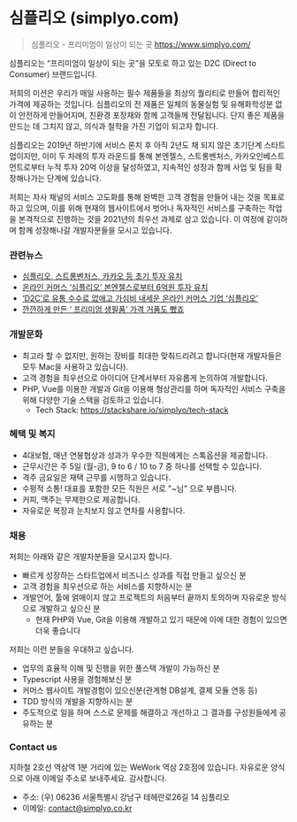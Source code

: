 # 심플리오 (simplyo.com)

> 심플리오 - 프리미엄이 일상이 되는 곳 https://www.simplyo.com/

심플리오는 “프리미엄이 일상이 되는 곳”을 모토로 하고 있는 D2C (Direct to Consumer) 브랜드입니다.

저희의 미션은 우리가 매일 사용하는 필수 제품들을 최상의 퀄리티로 만들어 합리적인 가격에 제공하는 것입니다. 심플리오의 전 제품은 일체의 동물실험 및 유해화학성분 없이 안전하게 만들어지며, 친환경 포장재와 함께 고객들께 전달됩니다. 단지 좋은 제품을 만드는 데 그치지 않고, 의식과 철학을 가진 기업이 되고자 합니다.

심플리오는 2019년 하반기에 서비스 론치 후 아직 2년도 채 되지 않은 초기단계 스타트업이지만, 이미 두 차례의 투자 라운드를 통해 본엔젤스, 스트롱벤처스, 카카오인베스트먼트로부터 누적 투자 20억 이상을 달성하였고, 지속적인 성장과 함께 사업 및 팀을 확장해나가는 단계에 있습니다.

저희는 자사 채널의 서비스 고도화를 통해 완벽한 고객 경험을 만들어 내는 것을 목표로 하고 있으며, 이를 위해 현재의 웹사이트에서 벗어나 독자적인 서비스를 구축하는 작업을 본격적으로 진행하는 것을 2021년의 최우선 과제로 삼고 있습니다. 이 여정에 같이하며 함께 성장해나갈 개발자분들을 모시고 있습니다.

### 관련뉴스

- [심플리오, 스트롱벤처스, 카카오 등 초기 투자 유치](https://news.mt.co.kr/mtview.php?no=2020051915211563800)
- [온라인 커머스 ‘심플리오’ 본엔젤스로부터 6억원 투자 유치](https://platum.kr/archives/126646)
- [‘D2C’로 유통 수수료 없애고 가심비 내세운 온라인 커머스 기업 ‘심플리오’](https://magazine.hankyung.com/job-joy/article/407542)
- [깐깐하게 만든 ‘ 프리미엄 생필품’ 가격 거품도 뺐죠](https://news.mt.co.kr/mtview.php?no=2019090910440657368)

### 개발문화

- 최고라 할 수 없지만, 원하는 장비를 최대한 맞춰드리려고 합니다(현재 개발자들은 모두 Mac을 사용하고 있습니다).
- 고객 경험을 최우선으로 아이디어 단계서부터 자유롭게 논의하여 개발합니다.
- PHP, Vue를 이용한 개발과 Git을 이용해 형상관리를 하며 독자적인 서비스 구축을 위해 다양한 기술 스택을 검토하고 있습니다. 
  - Tech Stack: https://stackshare.io/simplyo/tech-stack

### 혜택 및 복지

- 4대보험, 매년 연봉협상과 성과가 우수한 직원에게는 스톡옵션을 제공합니다.
- 근무시간은 주 5일 (월-금), 9 to 6 / 10 to 7 중 하나를 선택할 수 있습니다.
- 격주 금요일은 재택 근무를 시행하고 있습니다. 
- 수펑적 소통! 대표를 포함한 모든 직원은 서로 "~님" 으로 부릅니다.
- 커피, 맥주는 무제한으로 제공합니다.
- 자유로운 복장과 눈치보지 않고 연차를 사용합니다.

### 채용

저희는 아래와 같은 개발자분들을 모시고자 합니다.

- 빠르게 성장하는 스타트업에서 비즈니스 성과를 직접 만들고 싶으신 분
- 고객 경험을 최우선으로 하는 서비스를 지향하시는 분
- 개발언어, 툴에 얽매이지 않고 프로젝트의 처음부터 끝까지 토의하며 자유로운 방식으로 개발하고 싶으신 분
  - 현재 PHP와 Vue, Git을 이용해 개발하고 있기 때문에 이에 대한 경험이 있으면 더욱 좋습니다

저희는 이런 분들을 우대하고 싶습니다.

- 업무의 효율적 이해 및 진행을 위한 풀스택 개발이 가능하신 분
- Typescript 사용을 경험해보신 분
- 커머스 웹사이트 개발경험이 있으신분(관계형 DB설계, 결제 모듈 연동 등)
- TDD 방식의 개발을 지향하시는 분
- 주도적으로 일을 하며 스스로 문제를 해결하고 개선하고 그 결과를 구성원들에게 공유하는 분

### Contact us

지하철 2호선 역삼역 1분 거리에 있는 WeWork 역삼 2호점에 있습니다. 자유로운 양식으로 아래 이메일 주소로 보내주세요. 감사합니다.

- 주소: (우) 06236 서울특별시 강남구 테헤란로26길 14 심플리오
- 이메일: contact@simplyo.co.kr